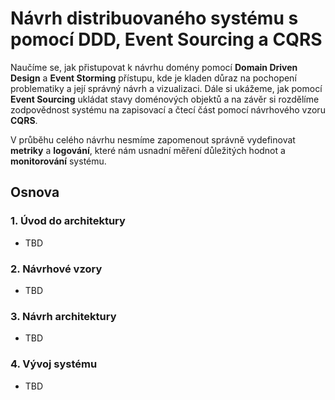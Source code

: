 <!-- ![EDA](/images/EDA.png) -->

# Návrh distribuovaného systému s pomocí DDD, Event Sourcing a CQRS 

Naučíme se, jak přistupovat k návrhu domény pomocí **Domain Driven Design** a **Event Storming** přístupu, kde je kladen důraz na pochopení problematiky a její správný návrh a vizualizaci. Dále si ukážeme, jak pomocí **Event Sourcing** ukládat stavy doménových objektů a na závěr si rozdělíme zodpovědnost systému na zapisovací a čtecí část pomocí návrhového vzoru **CQRS**. 

V průběhu celého návrhu nesmíme zapomenout správně vydefinovat **metriky** a **logování**, které nám usnadní měření důležitých hodnot a **monitorování** systému.


## Osnova
### 1. Úvod do architektury
* TBD
### 2. Návrhové vzory
* TBD
### 3. Návrh architektury
* TBD
### 4. Vývoj systému
* TBD


